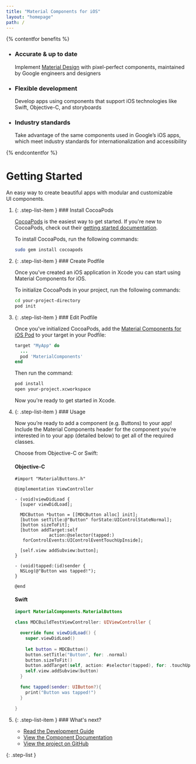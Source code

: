 ```yaml
---
title: "Material Components for iOS"
layout: "homepage"
path: /
---
```


{% contentfor benefits %}
<ul class="benefits-list">
  <li class="benefits-list-item">
    <h3>Accurate &amp; up to date</h3>
    <p>Implement <a href="https://material.io/guidelines">Material Design</a> with pixel-perfect components, maintained by Google engineers and designers</p>
  </li>
  <li class="benefits-list-item">
    <h3>Flexible development</h3>
    <p>Develop apps using components that support iOS technologies like Swift, Objective-C, and storyboards</p>
  </li>
  <li class="benefits-list-item">
    <h3>Industry standards</h3>
    <p>Take advantage of the same components used in Google’s iOS apps, which meet industry standards for internationalization and accessibility</p>
  </li>
</ul>
{% endcontentfor %}

# Getting Started

An easy way to create beautiful apps with modular and customizable UI&nbsp;components.

1.  {: .step-list-item } ### Install CocoaPods

    [CocoaPods](https://cocoapods.org/) is the easiest way to get started.
    If you're new to CocoaPods, check out their
    [getting started documentation](https://guides.cocoapods.org/using/getting-started.html).

    To install CocoaPods, run the following commands:

    ```bash
    sudo gem install cocoapods
    ```
    <!--{: .code-renderer.code-renderer--install }-->

2.  {: .step-list-item } ### Create Podfile

    Once you've created an iOS application in Xcode you can start using
    Material Components for iOS.

    To initialize CocoaPods in your project, run the following commands:

    ```bash
    cd your-project-directory
    pod init
    ```

3.  {: .step-list-item } ### Edit Podfile

    Once you've initialized CocoaPods, add the
    [Material Components for iOS Pod](https://cocoapods.org/pods/MaterialComponents)
    to your target in your Podfile:


    ```ruby
    target "MyApp" do
      ...
      pod 'MaterialComponents'
    end
    ```
    <!--{: .code-renderer.code-renderer--install }-->

    Then run the command:

    ```bash
    pod install
    open your-project.xcworkspace
    ```

    Now you're ready to get started in Xcode.

4.  {: .step-list-item } ### Usage

    Now you’re ready to add a component (e.g. Buttons) to your app!
    Include the Material Components header for the component you're interested
    in to your app (detailed below) to get all of the required classes.

    Choose from Objective-C or Swift:

    <!--<div class="material-code-render" markdown="1">-->
    #### Objective-C

    ```objc
    #import "MaterialButtons.h"

    @implementation ViewController

    - (void)viewDidLoad {
      [super viewDidLoad];

      MDCButton *button = [[MDCButton alloc] init];
      [button setTitle:@"Button" forState:UIControlStateNormal];
      [button sizeToFit];
      [button addTarget:self
                 action:@selector(tapped:)
       forControlEvents:UIControlEventTouchUpInside];

      [self.view addSubview:button];
    }

    - (void)tapped:(id)sender {
      NSLog(@"Button was tapped!");
    }

    @end
    ```

    #### Swift

    ```swift
    import MaterialComponents.MaterialButtons

    class MDCBuildTestViewController: UIViewController {

      override func viewDidLoad() {
        super.viewDidLoad()
        
        let button = MDCButton()
        button.setTitle("Button", for: .normal)
        button.sizeToFit()
        button.addTarget(self, action: #selector(tapped), for: .touchUpInside)
        self.view.addSubview(button)
      }

      func tapped(sender: UIButton?){
        print("Button was tapped!")
      }

    }
    ```
    <!--</div>-->

5.  {: .step-list-item } ### What's next?

    <ul class="icon-list">
      <li class="icon-list-item icon-list-item--guide">
        <a href="README.md">Read the Development Guide</a>
      </li>
      <li class="icon-list-item icon-list-item--components">
        <a href="../components">View the Component Documentation</a>
      </li>
      <li class="icon-list-item icon-list-item--github">
        <a href="https://github.com/material-components/material-components-ios/">View the project on GitHub</a>
      </li>
    </ul>
{: .step-list }
